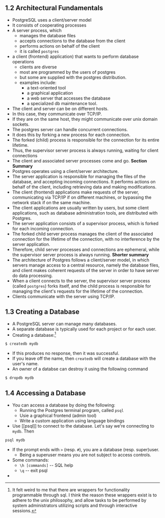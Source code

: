 ## 1.2 Architectural Fundamentals
* PostgreSQL uses a client/server model  
* It consists of cooperating processes  
* A server process, which  
  * manages the database files  
  * accepts connections to the database from the client
  * performs actions on behalf of the client  
  * it is called `postgres`  
* a client (frontend) application) that wants to perform database operations  
  * clients are diverse  
  * most are programmed by the users of postgres  
  * but some are supplied with the postgres distribution.  
  * examples include:  
    * a text-oriented tool  
    * a graphical application  
    * a web server that accesses the database  
    * a specialized db maintenance tool.  
* The client and server can be on different hosts.  
* In this case, they communicate over TCP/IP.
* If they are on the same host, they might communicate over unix domain sockets.
* The postgres server can handle concurrent connections.  
* It does this by forking a new process for each connection.  
* The forked (child) process is responsible for the connection for its entire lifetime.  
* Thus, the supervisor server process is always running, waiting for client connections  
* The client and associated server processes come and go.
**Section Summary**
* Postgres operates using a client/server architecture.  
* The server application is responsible for managing the files of the database, and accepting incoming connections. It performs actions on behalf of the client, including retrieving data and making modifications.  
* The client (frontend) applications make requests of the server, communicating via TCP/IP if on different machines, or bypassing the network stack if on the same machine.  
* The client applications are usually written by users, but some client applications, such as database administration tools, are distributed with Postgres.  
* The server application consists of a supervisor process, which is forked for each incoming connection.  
* The forked child server process manages the client of the associated connection for the lifetime of the connection, with no interference by the server application.  
* Therefore, child server processes and connections are ephemeral, while the supervisor server process is always running.
**Shorter summary**
* The architecture of Postgres follows a client/server model, in which servers manage access to a central resource, namely the database files, and client makes coherent requests of the server in order to have server do data processing.   
* When a client connects to the server, the supervisor server process (called `postgres`) forks itself, and the child process is responsible for managing the client's requests for the lifetime of the connection.  
* Clients communicate with the server using TCP/IP. 
## 1.3 Creating a Database
* A PostgreSQL server can manage many databases.  
* A separate database is typically used for each project or for each user.  
* Creating a database:[^1]
```bash
$ createdb mydb
```
- If this produces no response, then it was successful.
- If you leave off the name, then `createdb` will create a database with the user's name.
- An owner of a databse can destroy it using the following command
```bash
$ dropdb mydb
```
## 1.4 Accessing a Database
- You can access a database by doing the following:
	- Running the Postgres terminal program, called `psql`
	- Usie a graphical frontend (admin tool)
	- Write a custom application using language bindings
- Use [[psql]] to connect to the database. Let's say we're connecting to `mydb`. Then 
```bash
psql mydb
```
- If the prompt ends with `>` (resp. `#`), you are a database (resp. super)user.
	- Being a superuser means you are not subject to access controls.
- Some commands:
	- `\h [commands]` -- SQL help
	- `\q` -- exit psql
- 
[^1]:  It felt weird to me that there are wrappers for functionality programmable through sql. I think the reason these wrappers exist is to adhere to the unix philosophy, and allow tasks to be performed by system administrators utilizing scripts and through interactive sessions.
